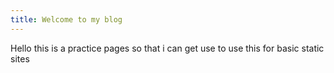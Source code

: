```yaml
---
title: Welcome to my blog
---
```

Hello this is a practice pages so that i can get use to use this for basic static sites
